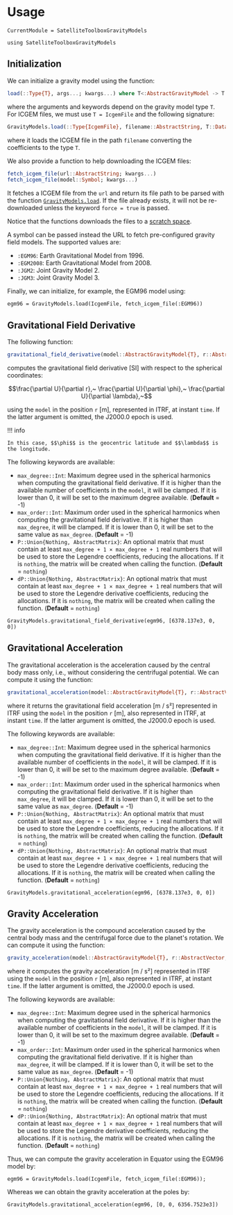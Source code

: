 # Usage

```@meta
CurrentModule = SatelliteToolboxGravityModels
```

```@repl usage
using SatelliteToolboxGravityModels
```

## Initialization

We can initialize a gravity model using the function:

```julia
load(::Type{T}, args...; kwargs...) where T<:AbstractGravityModel -> T
```

where the arguments and keywords depend on the gravity model type `T`. For ICGEM files, we
must use `T = IcgemFile` and the following signature:

```julia
GravityModels.load(::Type{IcgemFile}, filename::AbstractString, T::DataType = Float64)
```

where it loads the ICGEM file in the path `filename` converting the coefficients to the type
`T`.

We also provide a function to help downloading the ICGEM files:

```julia
fetch_icgem_file(url::AbstractString; kwargs...)
fetch_icgem_file(model::Symbol; kwargs...)
```

It fetches a ICGEM file from the `url` and return its file path to be parsed with the
function [`GravityModels.load`](@ref). If the file already exists, it will not be
re-downloaded unless the keyword `force = true` is passed.

Notice that the functions downloads the files to a [scratch
space](https://github.com/JuliaPackaging/Scratch.jl).

A symbol can be passed instead the URL to fetch pre-configured gravity field models. The
supported values are:

- `:EGM96`: Earth Gravitational Model from 1996.
- `:EGM2008`: Earth Gravitational Model from 2008.
- `:JGM2`: Joint Gravity Model 2.
- `:JGM3`: Joint Gravity Model 3.

Finally, we can initialize, for example, the EGM96 model using:

```@repl usage
egm96 = GravityModels.load(IcgemFile, fetch_icgem_file(:EGM96))
```

## Gravitational Field Derivative

The following function:

```julia
gravitational_field_derivative(model::AbstractGravityModel{T}, r::AbstractVector, time::DateTime = DateTime("2000-01-01"); kwargs...) where T<:Number -> NTuple{3, T}
```

computes the gravitational field derivative [SI] with respect to the spherical coordinates:

```math
\frac{\partial U}{\partial r},~ \frac{\partial U}{\partial \phi},~ \frac{\partial U}{\partial \lambda},~
```

using the `model` in the position `r` [m], represented in ITRF, at instant `time`. If the
latter argument is omitted, the J2000.0 epoch is used.

!!! info

    In this case, $$\phi$$ is the geocentric latitude and $$\lambda$$ is the longitude.

The following keywords are available:

- `max_degree::Int`: Maximum degree used in the spherical harmonics when computing the
    gravitational field derivative. If it is higher than the available number of
    coefficients in the `model`, it will be clamped. If it is lower than 0, it will be set
    to the maximum degree available.
    (**Default** = -1)
- `max_order::Int`: Maximum order used in the spherical harmonics when computing the
    gravitational field derivative. If it is higher than `max_degree`, it will be clamped.
    If it is lower than 0, it will be set to the same value as `max_degree`.
    (**Default** = -1)
- `P::Union{Nothing, AbstractMatrix}`: An optional matrix that must contain at least
    `max_degree + 1 × max_degree + 1` real numbers that will be used to store the Legendre
    coefficients, reducing the allocations. If it is `nothing`, the matrix will be created
    when calling the function.
    (**Default** = `nothing`)
- `dP::Union{Nothing, AbstractMatrix}`: An optional matrix that must contain at least
    `max_degree + 1 × max_degree + 1` real numbers that will be used to store the Legendre
    derivative coefficients, reducing the allocations. If it is `nothing`, the matrix will
    be created when calling the function.
    (**Default** = `nothing`)

```@repl usage
GravityModels.gravitational_field_derivative(egm96, [6378.137e3, 0, 0])
```

## Gravitational Acceleration

The gravitational acceleration is the acceleration caused by the central body mass only,
i.e., without considering the centrifugal potential. We can compute it using the function:

```julia
gravitational_acceleration(model::AbstractGravityModel{T}, r::AbstractVector, time::DateTime = DateTime("2000-01-01"); kwargs...) where T<:Number -> NTuple{3, T}
```

where it returns the gravitational field acceleration [m / s²] represented in ITRF using the
`model` in the position `r` [m], also represented in ITRF, at instant `time`. If the latter
argument is omitted, the J2000.0 epoch is used.

The following keywords are available:

- `max_degree::Int`: Maximum degree used in the spherical harmonics when computing the
    gravitational field derivative. If it is higher than the available number of
    coefficients in the `model`, it will be clamped. If it is lower than 0, it will be set
    to the maximum degree available.
    (**Default** = -1)
- `max_order::Int`: Maximum order used in the spherical harmonics when computing the
    gravitational field derivative. If it is higher than `max_degree`, it will be clamped.
    If it is lower than 0, it will be set to the same value as `max_degree`.
    (**Default** = -1)
- `P::Union{Nothing, AbstractMatrix}`: An optional matrix that must contain at least
    `max_degree + 1 × max_degree + 1` real numbers that will be used to store the Legendre
    coefficients, reducing the allocations. If it is `nothing`, the matrix will be created
    when calling the function.
    (**Default** = `nothing`)
- `dP::Union{Nothing, AbstractMatrix}`: An optional matrix that must contain at least
    `max_degree + 1 × max_degree + 1` real numbers that will be used to store the Legendre
    derivative coefficients, reducing the allocations. If it is `nothing`, the matrix will
    be created when calling the function.
    (**Default** = `nothing`)

```@repl usage
GravityModels.gravitational_acceleration(egm96, [6378.137e3, 0, 0])
```

## Gravity Acceleration

The gravity acceleration is the compound acceleration caused by the central body mass and
the centrifugal force due to the planet's rotation. We can compute it using the function:

```julia
gravity_acceleration(model::AbstractGravityModel{T}, r::AbstractVector, time::DateTime = DateTime("2000-01-01"); kwargs...) where T<:Number -> NTuple{3, T}
```

where it computes the gravity acceleration [m / s²] represented in ITRF using the `model` in
the position `r` [m], also represented in ITRF, at instant `time`. If the latter argument is
omitted, the J2000.0 epoch is used.

The following keywords are available:

- `max_degree::Int`: Maximum degree used in the spherical harmonics when computing the
    gravitational field derivative. If it is higher than the available number of
    coefficients in the `model`, it will be clamped. If it is lower than 0, it will be set
    to the maximum degree available.
    (**Default** = -1)
- `max_order::Int`: Maximum order used in the spherical harmonics when computing the
    gravitational field derivative. If it is higher than `max_degree`, it will be clamped.
    If it is lower than 0, it will be set to the same value as `max_degree`.
    (**Default** = -1)
- `P::Union{Nothing, AbstractMatrix}`: An optional matrix that must contain at least
    `max_degree + 1 × max_degree + 1` real numbers that will be used to store the Legendre
    coefficients, reducing the allocations. If it is `nothing`, the matrix will be created
    when calling the function.
    (**Default** = `nothing`)
- `dP::Union{Nothing, AbstractMatrix}`: An optional matrix that must contain at least
    `max_degree + 1 × max_degree + 1` real numbers that will be used to store the Legendre
    derivative coefficients, reducing the allocations. If it is `nothing`, the matrix will
    be created when calling the function.
    (**Default** = `nothing`)

Thus, we can compute the gravity acceleration in Equator using the EGM96 model by:

```@repl usage
egm96 = GravityModels.load(IcgemFile, fetch_icgem_file(:EGM96));
```

Whereas we can obtain the gravity acceleration at the poles by:

```@repl usage
GravityModels.gravitational_acceleration(egm96, [0, 0, 6356.7523e3])
```
